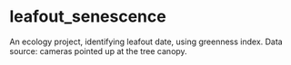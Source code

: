 # leafout_senescence
An ecology project, identifying leafout date, using greenness index. Data source: cameras pointed up at the tree canopy.
